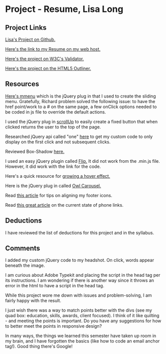 # Project - Resume, Lisa Long

## Project Links
[Lisa's Project on Github.](https://github.com/longlife52/project_resume_long_lisa)

[Here's the link to my Resume on my web host.](http://www.garrisonridge.com/garrisonridge/project_resume_long_lisa/)

[Here's the project on W3C's Validator.](https://validator.w3.org/nu/?doc=http%3A%2F%2Fwww.garrisonridge.com%2Fgarrisonridge%2Fproject_resume_long_lisa%2F)

[Here's the project on the HTML5 Outliner.](https://gsnedders.html5.org/outliner/process.py?url=http%3A%2F%2Fwww.garrisonridge.com%2Fgarrisonridge%2Fproject_resume_long_lisa%2F)

## Resources
[Here's mmenu](http://mmenu.frebsite.nl/) which is the jQuery plug in that I used to create the sliding menu. Gratefully, Richard problem solved the following issue: to have the href point/work to a # on the same page, a few onClick options needed to be coded in js file to override the default actions.

I used the jQuery plug in [scrollUp](https://markgoodyear.com/labs/scrollup/) to easily create a fixed button that when clicked returns the user to the top of the page.

Researched jQuery api called "one" [here](http://api.jquery.com/one/) to get my custom code to only display on the first click and not subsequent clicks.

Reviewed Box-Shadow [here.](https://www.w3schools.com/css/css3_shadows.asp)

I used an easy jQuery plugin called [Flip.](https://nnattawat.github.io/flip/) It did not work from the .min.js file. However, it did work with the link for the code.

Here's a quick resource for [growing a hover effect.](http://www.webdesignerdepot.com/2014/05/8-simple-css3-transitions-that-will-wow-your-users/)

Here is the jQuery plug in called [Owl Carousel.](https://owlcarousel2.github.io/OwlCarousel2/demos/responsive.html)

Read [this article](https://css-tricks.com/tips-aligning-icons-text/) for tips on aligning my footer icons.

Read [this great article](https://css-tricks.com/the-current-state-of-telephone-links/) on the current state of phone links.

## Deductions
I have reviewed the list of deductions for this project and in the syllabus.

## Comments
I added my custom jQuery code to my headshot. On click, words appear beneath the image.

I am curious about Adobe Typekit and placing the script in the head tag per its instructions. I am wondering if there is another way since it throws an error in the html to have a script in the head tag.

While this project wore me down with issues and problem-solving, I am fairly happy with the result.

I just wish there was a way to match points better with the divs (see my quad box: education, skills, awards, client focused). I think of it like quilting - and meeting the points is important. Do you have any suggestions for how to better meet the points in responsive design?

In many ways, the things we learned this semester have taken up room in my brain, and I have forgotten the basics (like how to code an email anchor tag!). Good thing there's Google!
